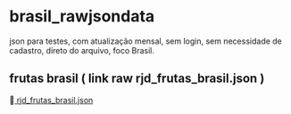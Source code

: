 # brasil_rawjsondata
json para testes, com atualização mensal, sem login, sem necessidade de cadastro, direto do arquivo, foco Brasil.

## frutas brasil ( link raw rjd_frutas_brasil.json )
📂[ rjd_frutas_brasil.json ](https://raw.githubusercontent.com/charles-cs50/brasil_rawjsondata/refs/heads/main/rjd_frutas_brasil.json)
